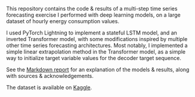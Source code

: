 This repository contains the code & results of a multi-step time series forecasting exercise I performed with deep learning models, on a large dataset of hourly energy consumption values. 

I used PyTorch Lightning to implement a stateful LSTM model, and an inverted Transformer model, with some modifications inspired by multiple other time series forecasting architectures. Most notably, I implemented a simple linear extrapolation method in the Transformer model, as a simple way to initialize target variable values for the decoder target sequence.

See the [Markdown report](https://github.com/AhmetZamanis/DeepLearningEnergyForecasting/blob/main/Report.md) for an explanation of the models & results, along with sources & acknowledgements.

The dataset is available on [Kaggle](https://www.kaggle.com/datasets/ahmetzamanis/energy-consumption-and-pricing-trkiye-2018-2023).
